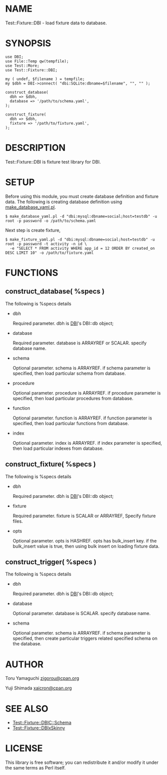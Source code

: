 # NAME

Test::Fixture::DBI - load fixture data to database.

# SYNOPSIS

    use DBI;
    use File::Temp qw(tempfile);
    use Test::More;
    use Test::Fixture::DBI;

    my ( undef, $filename ) = tempfile;
    my $dbh = DBI->connect( "dbi:SQLite:dbname=$filename", "", "" );

    construct_database(
      dbh => $dbh,
      database => '/path/to/schema.yaml',
    );

    construct_fixture(
      dbh => $dbh,
      fixture => '/path/to/fixture.yaml',
    );

# DESCRIPTION

Test::Fixture::DBI is fixture test library for DBI.

# SETUP

Before using this module, you must create database definition and fixture data.
The following is creating database definition using [make\_database\_yaml.pl](https://metacpan.org/pod/make_database_yaml.pl).

    $ make_database_yaml.pl -d "dbi:mysql:dbname=social;host=testdb" -u root -p password -o /path/to/schema.yaml

Next step is create fixture,

    $ make_fixture_yaml.pl -d "dbi:mysql:dbname=social;host=testdb" -u root -p password -t activity -n id \
      -e "SELECT * FROM activity WHERE app_id = 12 ORDER BY created_on DESC LIMIT 10" -o /path/to/fixture.yaml

# FUNCTIONS

## construct\_database( %specs )

The following is %specs details

- dbh

    Required parameter. dbh is [DBI](https://metacpan.org/pod/DBI)'s DBI::db object;

- database

    Required parameter. database is ARRAYREF or SCALAR. 
    specify database name.

- schema

    Optional parameter. schema is ARRAYREF. 
    if schema parameter is specified, then load particular schema from database.

- procedure

    Optional parameter. procedure is ARRAYREF. 
    if procedure parameter is specified, then load particular procedures from database.

- function

    Optional parameter. function is ARRAYREF. 
    if function parameter is specified, then load particular functions from database.

- index

    Optional parameter. index is ARRAYREF. 
    if index parameter is specified, then load particular indexes from database.

## construct\_fixture( %specs )

The following is %specs details

- dbh

    Required parameter. dbh is [DBI](https://metacpan.org/pod/DBI)'s DBI::db object;

- fixture

    Required parameter. fixture is SCALAR or ARRAYREF, Specify fixture files.

- opts

    Optional parameter. opts is HASHREF.
    opts has bulk\_insert key. if the bulk\_insert value is true, 
    then using bulk insert on loading fixture data.

## construct\_trigger( %specs )

The following is %specs details

- dbh

    Required parameter. dbh is [DBI](https://metacpan.org/pod/DBI)'s DBI::db object;

- database

    Optional parameter. database is SCALAR.
    specify database name.

- schema

    Optional parameter. schema is ARRAYREF.
    if schema parameter is specified, 
    then create particular triggers related specified schema on the database.

# AUTHOR

Toru Yamaguchi <zigorou@cpan.org>

Yuji Shimada <xaicron@cpan.org>

# SEE ALSO

- [Test::Fixture::DBIC::Schema](https://metacpan.org/pod/Test::Fixture::DBIC::Schema)
- [Test::Fixture::DBIxSkinny](https://metacpan.org/pod/Test::Fixture::DBIxSkinny)

# LICENSE

This library is free software; you can redistribute it and/or modify
it under the same terms as Perl itself.
